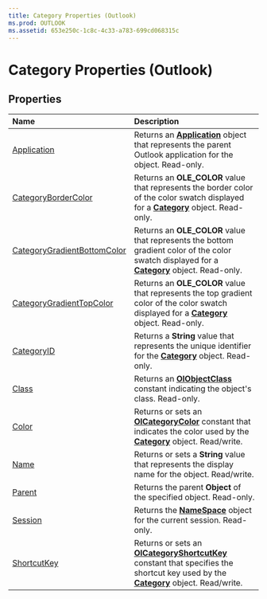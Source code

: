 ```yaml
---
title: Category Properties (Outlook)
ms.prod: OUTLOOK
ms.assetid: 653e250c-1c8c-4c33-a783-699cd068315c
---
```



# Category Properties (Outlook)

## Properties



|**Name**|**Description**|
|:-----|:-----|
|[Application](category-application-property-outlook.md)|Returns an  **[Application](application-object-outlook.md)** object that represents the parent Outlook application for the object. Read-only.|
|[CategoryBorderColor](category-categorybordercolor-property-outlook.md)|Returns an  **OLE_COLOR** value that represents the border color of the color swatch displayed for a **[Category](category-object-outlook.md)** object. Read-only.|
|[CategoryGradientBottomColor](category-categorygradientbottomcolor-property-outlook.md)|Returns an  **OLE_COLOR** value that represents the bottom gradient color of the color swatch displayed for a **[Category](category-object-outlook.md)** object. Read-only.|
|[CategoryGradientTopColor](category-categorygradienttopcolor-property-outlook.md)|Returns an  **OLE_COLOR** value that represents the top gradient color of the color swatch displayed for a **[Category](category-object-outlook.md)** object. Read-only.|
|[CategoryID](category-categoryid-property-outlook.md)|Returns a  **String** value that represents the unique identifier for the **[Category](category-object-outlook.md)** object. Read-only.|
|[Class](category-class-property-outlook.md)|Returns an  **[OlObjectClass](olobjectclass-enumeration-outlook.md)** constant indicating the object's class. Read-only.|
|[Color](category-color-property-outlook.md)|Returns or sets an  **[OlCategoryColor](olcategorycolor-enumeration-outlook.md)** constant that indicates the color used by the **[Category](category-object-outlook.md)** object. Read/write.|
|[Name](category-name-property-outlook.md)|Returns or sets a  **String** value that represents the display name for the object. Read/write.|
|[Parent](category-parent-property-outlook.md)|Returns the parent  **Object** of the specified object. Read-only.|
|[Session](category-session-property-outlook.md)|Returns the  **[NameSpace](namespace-object-outlook.md)** object for the current session. Read-only.|
|[ShortcutKey](category-shortcutkey-property-outlook.md)|Returns or sets an  **[OlCategoryShortcutKey](olcategoryshortcutkey-enumeration-outlook.md)** constant that specifies the shortcut key used by the **[Category](category-object-outlook.md)** object. Read/write.|

